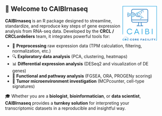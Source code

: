 ## 🎯 Welcome to CAIBIrnaseq <img src="man/figures/CAIBI.png" align="right" alt="CAIBIrnaseq logo" width="120" />

**CAIBIrnaseq** is an R package designed to streamline, standardize, and reproduce key steps of gene expression analysis from RNA-seq data. Developed by the **CRCL / CRCLordeliers** team, it integrates powerful tools for:

- 🧬 **Preprocessing** raw expression data (TPM calculation, filtering, normalization, etc.)
- 🔍 **Exploratory data analysis** (PCA, clustering, heatmaps)
- 📊 **Differential expression analysis** (DESeq2 and visualization of DE genes)
- 🔬 **Functional and pathway analysis** (FGSEA, ORA, PROGENy scoring)
- 🧫 **Tumor microenvironment investigation** (MCPcounter, cell-type signatures)

🎓 Whether you are a **biologist**, **bioinformatician**, or **data scientist**, **CAIBIrnaseq** provides a **turnkey solution** for interpreting your transcriptomic datasets in a reproducible and insightful way.
